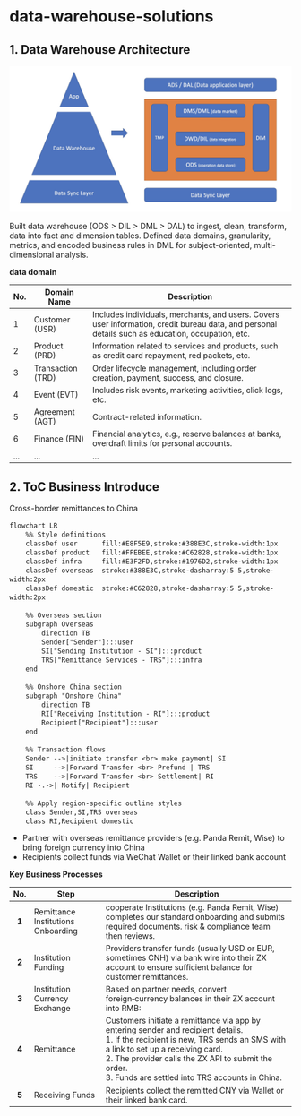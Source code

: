 # data-warehouse-solutions

## 1. Data Warehouse Architecture 


<div align="center">
  <img src="docs/dwh-1.jpg" alt="Diagram" width="600">
</div>

Built data warehouse (ODS > DIL > DML > DAL) to ingest, clean, transform, data
into fact and dimension tables. Defined data domains, granularity, metrics, and
encoded business rules in DML for subject-oriented, multi-dimensional analysis.


**data domain**

| No. | Domain Name | Description |
|-----|-------------|-------------|
| 1   | Customer (USR) | Includes individuals, merchants, and users. Covers user information, credit bureau data, and personal details such as education, occupation, etc. |
| 2   | Product (PRD) | Information related to services and products, such as credit card repayment, red packets, etc. |
| 3   | Transaction (TRD) | Order lifecycle management, including order creation, payment, success, and closure. |
| 4   | Event (EVT) | Includes risk events, marketing activities, click logs, etc. |
| 5   | Agreement (AGT) | Contract-related information. |
| 6   | Finance (FIN) | Financial analytics, e.g., reserve balances at banks, overdraft limits for personal accounts. |
| ... | ... | ... |


## 2. ToC Business Introduce

Cross-border remittances to China

```mermaid
flowchart LR
    %% Style definitions
    classDef user      fill:#E8F5E9,stroke:#388E3C,stroke-width:1px
    classDef product   fill:#FFEBEE,stroke:#C62828,stroke-width:1px
    classDef infra     fill:#E3F2FD,stroke:#1976D2,stroke-width:1px
    classDef overseas  stroke:#388E3C,stroke-dasharray:5 5,stroke-width:2px
    classDef domestic  stroke:#C62828,stroke-dasharray:5 5,stroke-width:2px

    %% Overseas section
    subgraph Overseas
        direction TB
        Sender["Sender"]:::user
        SI["Sending Institution - SI"]:::product
        TRS["Remittance Services - TRS"]:::infra
    end

    %% Onshore China section
    subgraph "Onshore China"
        direction TB
        RI["Receiving Institution - RI"]:::product
        Recipient["Recipient"]:::user
    end

    %% Transaction flows
    Sender -->|initiate transfer <br> make payment| SI
    SI     -->|Forward Transfer <br> Prefund | TRS
    TRS    -->|Forward Transfer <br> Settlement| RI
    RI -.->| Notify| Recipient

    %% Apply region-specific outline styles
    class Sender,SI,TRS overseas
    class RI,Recipient domestic

```


- Partner with overseas remittance providers (e.g. Panda Remit, Wise) to bring foreign currency into China  
- Recipients collect funds via WeChat Wallet or their linked bank account  



**Key Business Processes**

| No. | Step                          | Description |
|:-----:|-------------------------------|-------------|
| **1**                         | Remittance Institutions Onboarding      | cooperate Institutions (e.g. Panda Remit, Wise) completes our standard onboarding and submits required documents. risk & compliance team then reviews.                                                                                                                                                                                                                                       |
| **2**                         | Institution Funding                     | Providers transfer funds (usually USD or EUR, sometimes CNH) via bank wire into their ZX account to ensure sufficient balance for customer remittances.                                                                                                                                                                                                                                                                           |
| **3**                         | Institution Currency Exchange           | Based on partner needs, convert foreign‑currency balances in their ZX account into RMB:                                                                                                                                                                                                                                               |
| **4**                             | Remittance                              | Customers initiate a remittance via app by entering sender and recipient details. <br> 1. If the recipient is new, TRS sends an SMS with a link to set up a receiving card. <br> 2. The provider calls the ZX API to submit the order. <br> 3. Funds are settled into TRS accounts in China.                                                                                                                                                                   |
| **5**                   | Receiving Funds                         | Recipients collect the remitted CNY via Wallet or their linked bank card.                                                                                                                                                                                                                                                                                           |



